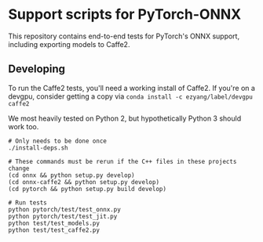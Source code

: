 # Support scripts for PyTorch-ONNX

This repository contains end-to-end tests for PyTorch's ONNX support, including
exporting models to Caffe2.

## Developing

To run the Caffe2 tests, you'll need a working install of Caffe2.
If you're on a devgpu, consider getting a copy via `conda install -c ezyang/label/devgpu caffe2`

We most heavily tested on Python 2, but hypothetically Python 3 should work too.

```
# Only needs to be done once
./install-deps.sh

# These commands must be rerun if the C++ files in these projects change
(cd onnx && python setup.py develop)
(cd onnx-caffe2 && python setup.py develop)
(cd pytorch && python setup.py build develop)

# Run tests
python pytorch/test/test_onnx.py
python pytorch/test/test_jit.py
python test/test_models.py
python test/test_caffe2.py
```

